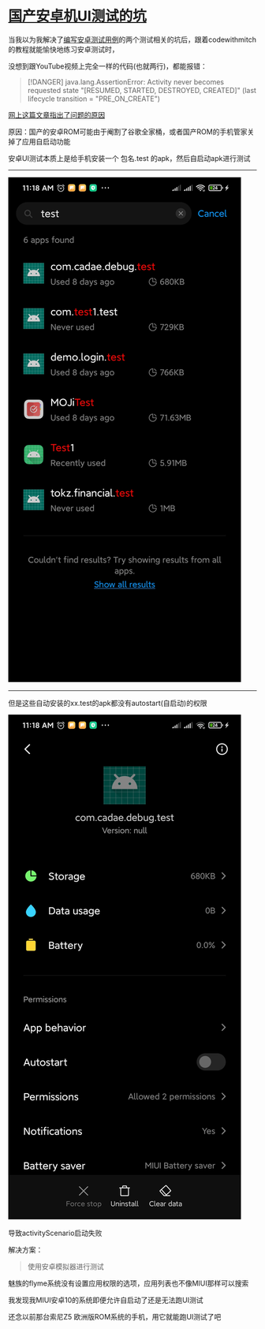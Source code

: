 # [国产安卓机UI测试的坑](/2020/04/domestic_can_not_run_ui_test.md)

当我以为我解决了[编写安卓测试用例](/2020/04/android_test.md)的两个测试相关的坑后，跟着codewithmitch的教程就能愉快地练习安卓测试时，

没想到跟YouTube视频上完全一样的代码(也就两行)，都能报错：

> [!DANGER]
> java.lang.AssertionError: Activity never becomes requested state "[RESUMED, STARTED, DESTROYED, CREATED]" (last lifecycle transition = "PRE_ON_CREATE")

[网上这篇文章指出了问题的原因](https://wafer.li/Android/android-%E6%B5%8B%E8%AF%95%E5%9D%91%E7%82%B9%E8%AF%A6%E8%A7%A3%EF%BC%88%E4%B8%80%EF%BC%89/)

原因：国产的安卓ROM可能由于阉割了谷歌全家桶，或者国产ROM的手机管家关掉了应用自启动功能

安卓UI测试本质上是给手机安装一个 包名.test 的apk，然后自启动apk进行测试

---

![](test_apk_list.jpg)

---

但是这些自动安装的xx.test的apk都没有autostart(自启动)的权限

![](test_apk_autostart_permission.jpg)

导致activityScenario启动失败

解决方案：

> 使用安卓模拟器进行测试

魅族的flyme系统没有设置应用权限的选项，应用列表也不像MIUI那样可以搜索

我发现我MIUI安卓10的系统即便允许自启动了还是无法跑UI测试

还念以前那台索尼Z5 欧洲版ROM系统的手机，用它就能跑UI测试了吧
